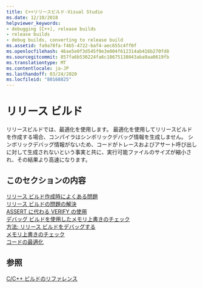 ```yaml
---
title: C++リリースビルド-Visual Studio
ms.date: 12/10/2018
helpviewer_keywords:
- debugging [C++], release builds
- release builds
- debug builds, converting to release build
ms.assetid: fa9a78fa-f4b5-4722-baf4-aec655c4ff0f
ms.openlocfilehash: 46ae5e0f3d545f0e3e004f612314ab416b270fd8
ms.sourcegitcommit: 857fa6b530224fa6c18675138043aba9aa0619fb
ms.translationtype: MT
ms.contentlocale: ja-JP
ms.lasthandoff: 03/24/2020
ms.locfileid: "80168825"
---
```

# <a name="release-builds"></a>リリース ビルド

リリースビルドでは、最適化を使用します。 最適化を使用してリリースビルドを作成する場合、コンパイラはシンボリックデバッグ情報を生成しません。 シンボリックデバッグ情報がないため、コードがトレースおよびアサート呼び出しに対して生成されないという事実と共に、実行可能ファイルのサイズが縮小され、その結果より高速になります。

## <a name="in-this-section"></a>このセクションの内容

[リリース ビルド作成時によくある問題](common-problems-when-creating-a-release-build.md)<br/>
[リリース ビルドの問題の解決](fixing-release-build-problems.md)<br/>
[ASSERT に代わる VERIFY の使用](using-verify-instead-of-assert.md)<br/>
[デバッグ ビルドを使用したメモリ上書きのチェック](using-the-debug-build-to-check-for-memory-overwrite.md)<br/>
[方法: リリース ビルドをデバッグする](how-to-debug-a-release-build.md)<br/>
[メモリ上書きのチェック](checking-for-memory-overwrites.md)<br/>
[コードの最適化](optimizing-your-code.md)

## <a name="see-also"></a>参照

[C/C++ ビルドのリファレンス](reference/c-cpp-building-reference.md)
